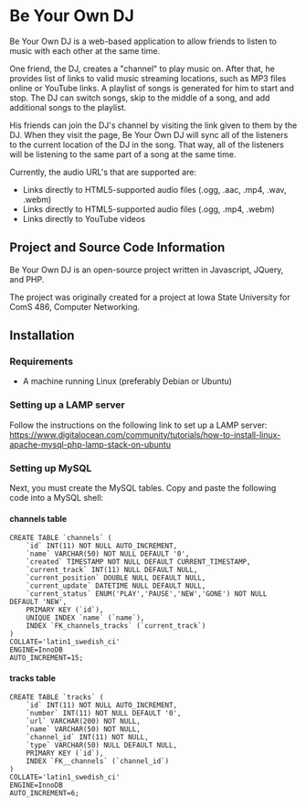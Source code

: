 # Be Your Own DJ
Be Your Own DJ is a web-based application to allow friends to listen to music with each other at the same time.

One friend, the DJ, creates a "channel" to play music on. After that, he provides list of links to valid music streaming locations, such as MP3 files online or YouTube links. A playlist of songs is generated for him to start and stop. The DJ can switch songs, skip to the middle of a song, and add additional songs to the playlist.

His friends can join the DJ's channel by visiting the link given to them by the DJ. When they visit the page, Be Your Own DJ will sync all of the listeners to the current location of the DJ in the song. That way, all of the listeners will be listening to the same part of a song at the same time.

Currently, the audio URL's that are supported are:
 - Links directly to HTML5-supported audio files (.ogg, .aac, .mp4, .wav, .webm)
 - Links directly to HTML5-supported audio files (.ogg, .mp4, .webm)
 - Links directly to YouTube videos

## Project and Source Code Information
Be Your Own DJ is an open-source project written in Javascript, JQuery, and PHP.  

The project was originally created for a project at Iowa State University for ComS 486, Computer Networking.

## Installation

### Requirements
 - A machine running Linux (preferably Debian or Ubuntu)

### Setting up a LAMP server
Follow the instructions on the following link to set up a LAMP server:
https://www.digitalocean.com/community/tutorials/how-to-install-linux-apache-mysql-php-lamp-stack-on-ubuntu

### Setting up MySQL
Next, you must create the MySQL tables.  Copy and paste the following code into a MySQL shell:

#### channels table
```mysql
CREATE TABLE `channels` (
	`id` INT(11) NOT NULL AUTO_INCREMENT,
	`name` VARCHAR(50) NOT NULL DEFAULT '0',
	`created` TIMESTAMP NOT NULL DEFAULT CURRENT_TIMESTAMP,
	`current_track` INT(11) NULL DEFAULT NULL,
	`current_position` DOUBLE NULL DEFAULT NULL,
	`current_update` DATETIME NULL DEFAULT NULL,
	`current_status` ENUM('PLAY','PAUSE','NEW','GONE') NOT NULL DEFAULT 'NEW',
	PRIMARY KEY (`id`),
	UNIQUE INDEX `name` (`name`),
	INDEX `FK_channels_tracks` (`current_track`)
)
COLLATE='latin1_swedish_ci'
ENGINE=InnoDB
AUTO_INCREMENT=15;
```

#### tracks table 
```mysql
CREATE TABLE `tracks` (
	`id` INT(11) NOT NULL AUTO_INCREMENT,
	`number` INT(11) NOT NULL DEFAULT '0',
	`url` VARCHAR(200) NOT NULL,
	`name` VARCHAR(50) NOT NULL,
	`channel_id` INT(11) NOT NULL,
	`type` VARCHAR(50) NULL DEFAULT NULL,
	PRIMARY KEY (`id`),
	INDEX `FK__channels` (`channel_id`)
)
COLLATE='latin1_swedish_ci'
ENGINE=InnoDB
AUTO_INCREMENT=6;
```
